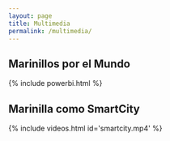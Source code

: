 ```yaml
---
layout: page
title: Multimedia
permalink: /multimedia/
---
```


## Marinillos por el Mundo

{% include powerbi.html %}




## Marinilla como SmartCity
{% include videos.html id='smartcity.mp4' %}